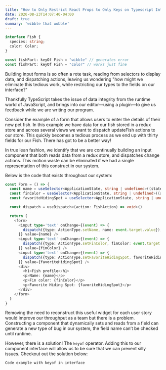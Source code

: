 ```yaml
---
title: "How to Only Restrict React Props to Only Keys on Typescript Interface"
date: 2020-08-23T14:07:40-04:00
draft: true
summary: 'wibble that wobble'
---
```


```typescript
interface Fish {
  species: string;
  color: Color;
}

const fishPart: keyOf Fish = "wibble" // generates error
const fishPart: keyOf Fish = "color" // works just fine
```

Building input forms is so often a rote task, reading from selectors to display data, and dispatching actions, leaving us wondering "how might we eliminate this tedious work, while restricting our types to the fields on our interface?" 

Thankfully TypeScript takes the issue of data integrity from the runtime world of JavaScript, and brings into our editor—using a plugin—to give us feedback while we are writing our program.

Consider the example of a form that allows users to enter the details of their new pet fish. In this example we have data for our fish stored in a redux store and across several views we want to dispatch updateFish actions to our store. This quickly becomes a tedious process as we end up with thirty fields for our Fish. There has got to be a better way!

In true lean fashion, we identify that we are continually building an input component that both reads data from a redux store, and dispatches change actions. This motion waste can be eliminated if we had a single representation of this construct in our system.

Below is the code that exists throughout our system:

```typescript
const Form = () => {
  const name = useSelector<ApplicationState, string | undefined>((state) => state.name)
  const finColor = useSelector<ApplicationState, string | undefined>((state) => state.finColor)
  const favoriteHidingSpot = useSelector<ApplicationState, string | undefined>((state) => state.favoriteHidingSpot)

  const dispatch = useDispatch<(action: FishAction) => void>()

  return (
    <form>
      <input type='text' onChange={(event) => {
        dispatch({type: ActionType.setName, name: event.target.value});
      }} value={name} />
      <input type='text' onChange={(event) => {
        dispatch({type: ActionType.setFinColor, finColor: event.target.value});
      }} value={finColor} />
      <input type='text' onChange={(event) => {
        dispatch({type: ActionType.setFavoriteHidingSpot, favoriteHidingSpot: event.target.value});
      }} value={favoriteHidingSpot} />
      <div>
        <h1>Fish profile</h1>
        <p>Name: {name}</p>
        <p>Fin color: {finColor}</p>
        <p>Favorite Hiding Spot: {favoriteHidingSpot}</p>
      </div>
    </form>
  )
}
```

Removing the need to reconstruct this useful widget for each user story would improve our throughput as a team but there is a problem. Constructing a component that dynamically sets and reads from a field can generate a new type of bug in our system, the field name can’t be checked until runtime. 

However, there is a solution! The `keyof` operator. Adding this to our component interface will allow us to be sure that we can prevent silly issues. Checkout out the solution below:

```
Code example with keyof in interface
``` 